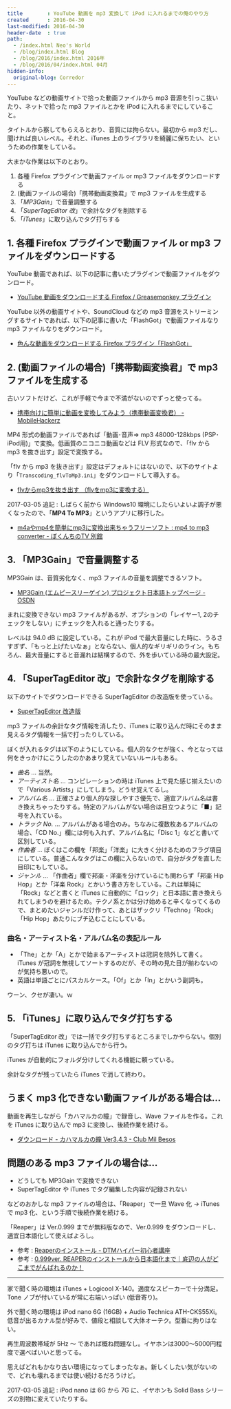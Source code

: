 ```yaml
---
title        : YouTube 動画を mp3 変換して iPod に入れるまでの俺のやり方
created      : 2016-04-30
last-modified: 2016-04-30
header-date  : true
path:
  - /index.html Neo's World
  - /blog/index.html Blog
  - /blog/2016/index.html 2016年
  - /blog/2016/04/index.html 04月
hidden-info:
  original-blog: Corredor
---
```


YouTube などの動画サイトで拾った動画ファイルから mp3 音源を引っこ抜いたり、ネットで拾った mp3 ファイルとかを iPod に入れるまでにしていること。

タイトルから察してもらえるとおり、音質には拘らない。最初から mp3 だし、聞ければ良いレベル。それと、iTunes 上のライブラリを綺麗に保ちたい、というための作業をしている。

大まかな作業は以下のとおり。

1. 各種 Firefox プラグインで動画ファイル or mp3 ファイルをダウンロードする
2. (動画ファイルの場合)「携帯動画変換君」で mp3 ファイルを生成する
3. 「*MP3Gain*」で音量調整する
4. 「*SuperTagEditor 改*」で余計なタグを削除する
5. 「*iTunes*」に取り込んでタグ打ちする

## 1. 各種 Firefox プラグインで動画ファイル or mp3 ファイルをダウンロードする

YouTube 動画であれば、以下の記事に書いたプラグインで動画ファイルをダウンロード。

- [YouTube 動画をダウンロードする Firefox / Greasemonkey プラグイン](12-01.html)

YouTube 以外の動画サイトや、SoundCloud などの mp3 音源をストリーミングするサイトであれば、以下の記事に書いた「FlashGot」で動画ファイルなり mp3 ファイルなりをダウンロード。

- [色んな動画をダウンロードする Firefox プラグイン「FlashGot」](13-01.html)

## 2. (動画ファイルの場合)「携帯動画変換君」で mp3 ファイルを生成する

古いソフトだけど、これが手軽で今まで不満がないのでずっと使ってる。

- [携帯向けに簡単に動画を変換してみよう（携帯動画変換君） - MobileHackerz](http://mobilehackerz.jp/contents/3GPConv)

MP4 形式の動画ファイルであれば「動画･音声⇒ mp3 48000-128kbps (PSP･iPod用)」で変換。低画質のニコニコ動画などは FLV 形式なので、「flv から mp3 を抜き出す」設定で変換する。

「flv から mp3 を抜き出す」設定はデフォルトにはないので、以下のサイトより「`Transcoding_flvToMp3.ini`」をダウンロードして導入する。

- [flvからmp3を抜き出す （flvをmp3に変換する）](http://macyoutube.ojaru.jp/flvToMp3/)

2017-03-05 追記 : しばらく前から Windows10 環境にしたらいよいよ調子が悪くなったので、「**MP4 To MP3**」というアプリに移行した。

- [m4aやmp4を簡単にmp3に変換出来ちゃうフリーソフト : mp4 to mp3 converter - ぼくんちのTV 別館](http://freesoft.tvbok.com/freesoft/encode/mp4-to-mp3.html)

## 3. 「MP3Gain」で音量調整する

MP3Gain は、音質劣化なく、mp3 ファイルの音量を調整できるソフト。

- [MP3Gain (エムピースリーゲイン) プロジェクト日本語トップページ - OSDN](https://osdn.jp/projects/mp3gain/)

まれに変換できない mp3 ファイルがあるが、オプションの「レイヤー1, 2のチェックをしない」にチェックを入れると通ったりする。

レベルは 94.0 dB に設定している。これが iPod で最大音量にした時に、うるさすぎず、「もっと上げたいなぁ」とならない、個人的なギリギリのライン。もちろん、最大音量にすると音漏れは結構するので、外を歩いている時の最大設定。

## 4. 「SuperTagEditor 改」で余計なタグを削除する

以下のサイトでダウンロードできる SuperTagEditor の改造版を使っている。

- [SuperTagEditor 改造版](http://hp.vector.co.jp/authors/VA012911/STEP/step.html)

mp3 ファイルの余計なタグ情報を消したり、iTunes に取り込んだ時にそのまま見えるタグ情報を一括で打ったりしている。

ぼくが入れるタグは以下のようにしている。個人的なクセが強く、今となっては何をきっかけにこうしたのかあまり覚えていないルールもある。

- *曲名* … 当然。
- *アーティスト名* … コンピレーションの時は iTunes 上で見た感じ揃えたいので「Various Artists」にしてしまう。どうせ覚えてるし。
- *アルバム名* … 正確さより個人的な探しやすさ優先で、適宜アルバム名は書き換えちゃったりする。特定のアルバムがない場合は目立つように「■」記号を入れている。
- *トラック No.* … アルバムがある場合のみ。ちなみに複数枚あるアルバムの場合、「CD No.」欄には何も入れず、アルバム名に「Disc 1」などと書いて区別している。
- *作曲者* … ぼくはこの欄を「邦楽」「洋楽」に大きく分けるためのフラグ項目にしている。普通こんなタグはこの欄に入らないので、自分がタグを直した目印にもしている。
- *ジャンル* … 「作曲者」欄で邦楽・洋楽を分けているにも関わらず「邦楽 Hip Hop」とか「洋楽 Rock」とかいう書き方をしている。これは単純に「Rock」などと書くと iTunes に自動的に「ロック」と日本語に書き換えられてしまうのを避けるため。テクノ系とかは分け始めると辛くなってくるので、まとめたいジャンルだけ作って、あとはザックリ「Techno」「Rock」「Hip Hop」あたりにブチ込むことにしている。

### 曲名・アーティスト名・アルバム名の表記ルール

- 「The」とか「A」とかで始まるアーティストは冠詞を除外して書く。iTunes が冠詞を無視してソートするのだが、その時の見た目が揃わないのが気持ち悪いので。
- 英語は単語ごとにパスカルケース。「Of」とか「In」とかいう副詞も。

ウーン、クセが凄い。ｗ

## 5. 「iTunes」に取り込んでタグ打ちする

「SuperTagEditor 改」では一括でタグ打ちするところまでしかやらない。個別のタグ打ちは iTunes に取り込んでから行う。

iTunes が自動的にフォルダ分けしてくれる機能に頼っている。

余計なタグが残っていたら iTunes で消して終わり。

## うまく mp3 化できない動画ファイルがある場合は…

動画を再生しながら「カハマルカの瞳」で録音し、Wave ファイルを作る。これを iTunes に取り込んで mp3 に変換し、後続作業を続ける。

- [ダウンロード - カハマルカの瞳 Ver3.4.3 - Club Mil Besos](http://www.paw.hi-ho.ne.jp/milbesos/rss/rss_ojos.html)

## 問題のある mp3 ファイルの場合は…

- どうしても MP3Gain で変換できない
- SuperTagEditor や iTunes でタグ編集した内容が記録されない

などのおかしな mp3 ファイルの場合は、「Reaper」で一旦 Wave 化 → iTunes で mp3 化、という手順で後続作業を続ける。

「Reaper」は Ver.0.999 までが無料版なので、Ver.0.999 をダウンロードし、適宜日本語化して使えばよろし。

- 参考 : [Reaperのインストール - DTMハイパー初心者講座](http://dtm-hyper.com/dtm8/dtm8_1.html)
- 参考 : [0.999ver. REAPERのインストールから日本語化まで｜底辺の人がどこまでがんばれるのか！](http://ameblo.jp/rei-namanusi/entry-11329250817.html)

-----

家で聞く時の環境は iTunes + Logicool X-140。適度なスピーカーで十分満足。Tone ノブが付いているが常に右端いっぱい (低音寄り)。

外で聞く時の環境は iPod nano 6G (16GB) + Audio Technica ATH-CKS55Xi。低音が出るカナル型が好みで、値段と相談して大体オーテク。型番に拘りはない。

再生周波数帯域が 5Hz ～ であれば概ね問題なし。イヤホンは3000～5000円程度で選べばいいと思ってる。

思えばどれもかなり古い環境になってしまったなぁ。新しくしたい気がないので、どれも壊れるまでは使い続けるだろうけど。

2017-03-05 追記 : iPod nano は 6G から 7G に、イヤホンも Solid Bass シリーズの別物に変えていたりする。
